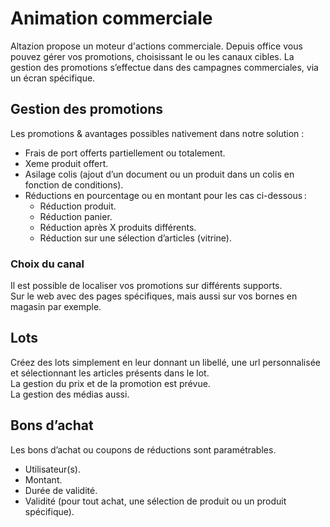 # Animation commerciale 
Altazion propose un moteur d'actions commerciale. 
Depuis office vous pouvez gérer vos promotions, choisissant le ou les canaux cibles.
La gestion des promotions s’effectue dans des campagnes commerciales, via un écran spécifique. 

## Gestion des promotions 

Les promotions & avantages possibles nativement dans notre solution :  

- Frais de port offerts partiellement ou totalement. 
- Xeme produit offert. 
- Asilage colis (ajout d’un document ou un produit dans un colis en fonction de conditions). 
- Réductions en pourcentage ou en montant pour les cas ci-dessous :  
    - Réduction produit. 
    - Réduction panier. 
    - Réduction après X produits différents. 
    - Réduction sur une sélection d’articles (vitrine). 

### Choix du canal 

Il est possible de localiser vos promotions sur différents supports.  
Sur le web avec des pages spécifiques, mais aussi sur vos bornes en magasin par exemple.

## Lots 

Créez des lots simplement en leur donnant un libellé, une url personnalisée et sélectionnant les articles présents dans le lot.  
La gestion du prix et de la promotion est prévue.  
La gestion des médias aussi.  

## Bons d’achat 

Les bons d’achat ou coupons de réductions sont paramétrables.  
- Utilisateur(s). 
- Montant. 
- Durée de validité. 
- Validité (pour tout achat, une sélection de produit ou un produit spécifique). 